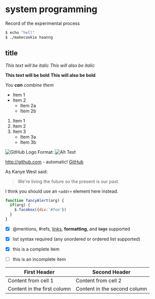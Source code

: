 # system programming


Record of the experimental process






```bash
$ echo "hell"
$ ./makecookie haanng
```

## title

*This text will be italic*
_This will also be italic_

**This text will be bold**
__This will also be bold__

_You **can** combine them_

* Item 1
* Item 2
  * Item 2a
  * Item 2b

1. Item 1
2. Item 2
3. Item 3
   * Item 3a
   * Item 3b

![GitHub Logo](/images/logo.png)
Format: ![Alt Text](url)

http://github.com - automatic!
[GitHub](http://github.com)

As Kanye West said:

> We're living the future so
> the present is our past.


I think you should use an
`<addr>` element here instead.


```javascript
function fancyAlert(arg) {
  if(arg) {
    $.facebox({div:'#foo'})
  }
}
```




- [x] @mentions, #refs, [links](), **formatting**, and <del>tags</del> supported
- [x] list syntax required (any unordered or ordered list supported)
- [x] this is a complete item
- [ ] this is an incomplete item



First Header | Second Header
------------ | -------------
Content from cell 1 | Content from cell 2
Content in the first column | Content in the second column

